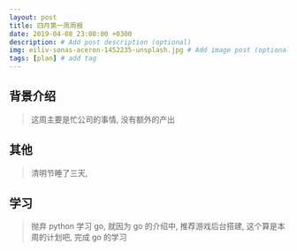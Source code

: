```yaml
---
layout: post
title: 四月第一周周报
date: 2019-04-08 23:00:00 +0300
description: # Add post description (optional)
img: eiliv-sonas-aceron-1452235-unsplash.jpg # Add image post (optional)
tags: [plan] # add tag
---
```


## 背景介绍

>   这周主要是忙公司的事情, 没有额外的产出  

## 其他
>   清明节睡了三天,     

## 学习
> 抛弃 python 学习 go, 就因为 go 的介绍中, 推荐游戏后台搭建, 这个算是本周的计划吧, 完成 go 的学习   